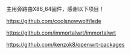 主用旁路由X86_64固件，感谢以下项目！

https://github.com/coolsnowwolf/lede

https://github.com/immortalwrt/immortalwrt

https://github.com/kenzok8/openwrt-packages
